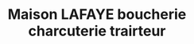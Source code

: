 ---
title: "Maison LAFAYE boucherie charcuterie trairteur"
url: /ruelle-sur-touvre/maison-lafaye-boucherie-charcuterie-trairteur/
shop: Metzgerei
---